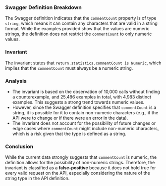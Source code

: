 ### Swagger Definition Breakdown
The Swagger definition indicates that the `commentCount` property is of type `string`, which means it can contain any characters that are valid in a string format. While the examples provided show that the values are numeric strings, the definition does not restrict the `commentCount` to only numeric values. 

### Invariant
The invariant states that `return.statistics.commentCount is Numeric`, which implies that the `commentCount` must always be a numeric string. 

### Analysis
- The invariant is based on the observation of 10,000 calls without finding a counterexample, and 25,486 examples in total, with 4,983 distinct examples. This suggests a strong trend towards numeric values. 
- However, since the Swagger definition specifies that `commentCount` is a string, it is possible for it to contain non-numeric characters (e.g., if the API were to change or if there were an error in the data). 
- The invariant does not account for the possibility of future changes or edge cases where `commentCount` might include non-numeric characters, which is a risk given that the type is defined as a string. 

### Conclusion
While the current data strongly suggests that `commentCount` is numeric, the definition allows for the possibility of non-numeric strings. Therefore, the invariant is classified as a **false-positive** because it does not hold true for every valid request on the API, especially considering the nature of the string type in the API definition.
